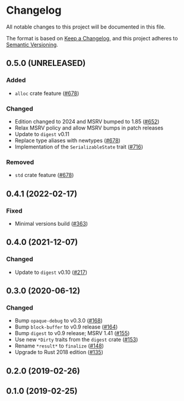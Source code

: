 # Changelog

All notable changes to this project will be documented in this file.

The format is based on [Keep a Changelog](https://keepachangelog.com/en/1.0.0/),
and this project adheres to [Semantic Versioning](https://semver.org/spec/v2.0.0.html).

## 0.5.0 (UNRELEASED)
### Added
- `alloc` crate feature ([#678])

### Changed
- Edition changed to 2024 and MSRV bumped to 1.85 ([#652])
- Relax MSRV policy and allow MSRV bumps in patch releases
- Update to `digest` v0.11
- Replace type aliases with newtypes ([#678])
- Implementation of the `SerializableState` trait ([#716])

### Removed
- `std` crate feature ([#678])

[#652]: https://github.com/RustCrypto/hashes/pull/652
[#678]: https://github.com/RustCrypto/hashes/pull/678
[#716]: https://github.com/RustCrypto/hashes/pull/716

## 0.4.1 (2022-02-17)
### Fixed
- Minimal versions build ([#363])

[#363]: https://github.com/RustCrypto/hashes/pull/363

## 0.4.0 (2021-12-07)
### Changed
- Update to `digest` v0.10 ([#217])

[#217]: https://github.com/RustCrypto/hashes/pull/217

## 0.3.0 (2020-06-12)
### Changed
- Bump `opaque-debug` to v0.3.0 ([#168])
- Bump `block-buffer` to v0.9 release ([#164])
- Bump `digest` to v0.9 release; MSRV 1.41 ([#155])
- Use new `*Dirty` traits from the `digest` crate ([#153])
- Rename `*result*` to `finalize` ([#148])
- Upgrade to Rust 2018 edition ([#135])

[#168]: https://github.com/RustCrypto/hashes/pull/168
[#164]: https://github.com/RustCrypto/hashes/pull/151
[#155]: https://github.com/RustCrypto/hashes/pull/155
[#153]: https://github.com/RustCrypto/hashes/pull/153
[#148]: https://github.com/RustCrypto/hashes/pull/148
[#135]: https://github.com/RustCrypto/hashes/pull/135

## 0.2.0 (2019-02-26)

## 0.1.0 (2019-02-25)
